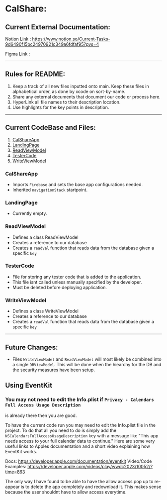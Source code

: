 # CalShare:

## Current External Documentation:
Notion Link : https://www.notion.so/Current-Tasks-9d6490f15bc24970921c349a6fdfaf95?pvs=4

Figma Link : 

---
## Rules for README:
1. Keep a track of all new files inputted onto main. Keep these files in alphabetical order, as done by xcode on sort-by-name.
2. Share any external documents that document our code or process here.
3. HyperLink all file names to their description location.
4. Use highlights for the key points in description.

---
## Current CodeBase and Files:

1. [CalShareApp](#calshareapp)
2. [LandingPage](#landingpage)
3. [ReadViewModel](#readviewmodel)
4. [TesterCode](#testercode)
5. [WriteViewModel](#writeviewmodel)

### CalShareApp
- Imports `Firebase` and sets the base app configurations needed.
- Inherited `navigationStack` startpoint.

### LandingPage
- Currently empty.

### ReadViewModel
- Defines a class ReadViewModel
- Creates a reference to our database
- Creates a `readVal` function that reads data from the database given a specific `key`

### TesterCode
- File for storing any tester code that is added to the application.
- This file isnt called unless manually specified by the developer.
- Must be deleted before deploying application.

### WriteViewModel
- Defines a class WriteViewModel
- Creates a reference to our database
- Creates a `readVal` function that reads data from the database given a specific `key`

---
## Future Changes:

- Files `WriteViewModel` and `ReadViewModel` will most likely be combined into a single `DBViewModel`. This will be done when the hiearchy for the DB and the security measures have been setup.

## Using EventKit

### You may not need to edit the Info.plist if `Privacy - Calendars Full Access Usage Description` 
is already there then you are good.

To have the current code run you may need to edit the Info.plist file in the project.
To do that all you need to do is simply add the `NSCalendarsFullAccessUsageDescription` key
with a message like "This app needs access to your full calendar data to continue."
Here are some very useful links to Apples documentation and a short video explaining
how EventKit works.

Docs: https://developer.apple.com/documentation/eventkit
Video/Code Examples: https://developer.apple.com/videos/play/wwdc2023/10052/?time=863

The only way I have found to be able to have the allow access pop up to re-appear
is to delete the app completely and redownload it. This makes sense because the 
user shouldnt have to allow access everytime.
